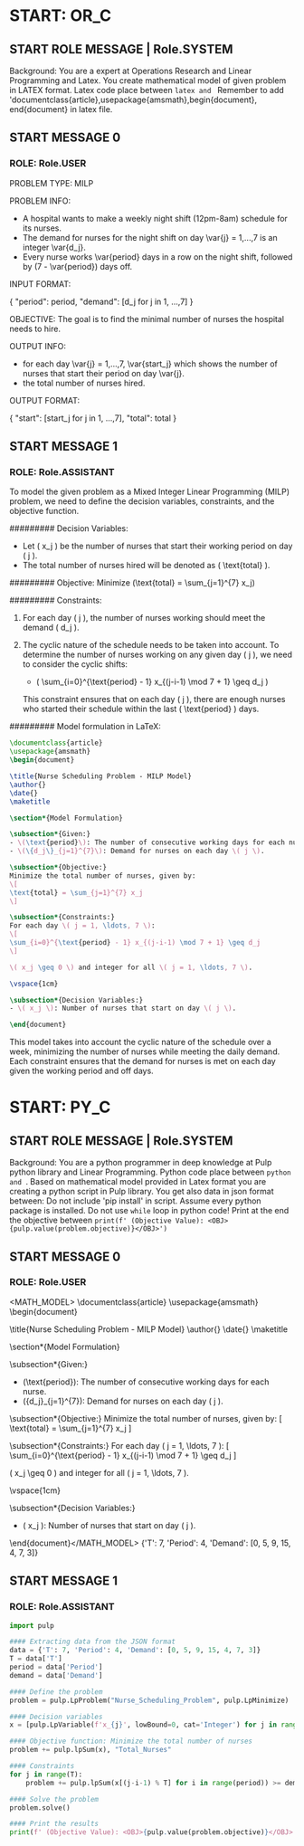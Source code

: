 # START: OR_C 
## START ROLE MESSAGE | Role.SYSTEM 
Background: You are a expert at Operations Research and Linear Programming and Latex. You create mathematical model of given problem in LATEX format. Latex code place between ```latex and ``` Remember to add 'documentclass{article},usepackage{amsmath},begin{document}, end{document} in latex file. 
## START MESSAGE 0 
### ROLE: Role.USER
<DESCRIPTION>
PROBLEM TYPE: MILP

PROBLEM INFO: 
- A hospital wants to make a weekly night shift (12pm-8am) schedule for its nurses. 
- The demand for nurses for the night shift on day \var{j} = 1,...,7 is an integer \var{d_j}. 
- Every nurse works \var{period} days in a row on the night shift, followed by (7 - \var{period}) days off.


INPUT FORMAT: 

{
    "period": period,
    "demand": [d_j for j in 1, ...,7]
}

OBJECTIVE: The goal is to find the minimal number of nurses the hospital needs to hire. 

OUTPUT INFO: 

- for each day \var{j} = 1,...,7, \var{start_j} which shows the number of nurses that start their period on day \var{j}.
- the total number of nurses hired.

OUTPUT FORMAT:

{
    "start": [start_j for j in 1, ...,7],
    "total": total
}


</DESCRIPTION>


## START MESSAGE 1 
### ROLE: Role.ASSISTANT
To model the given problem as a Mixed Integer Linear Programming (MILP) problem, we need to define the decision variables, constraints, and the objective function.

######### Decision Variables:
- Let \( x_j \) be the number of nurses that start their working period on day \( j \).
- The total number of nurses hired will be denoted as \( \text{total} \).

######### Objective:
Minimize \(\text{total} = \sum_{j=1}^{7} x_j\)

######### Constraints:
1. For each day \( j \), the number of nurses working should meet the demand \( d_j \).
2. The cyclic nature of the schedule needs to be taken into account. To determine the number of nurses working on any given day \( j \), we need to consider the cyclic shifts:
   - \( \sum_{i=0}^{\text{period} - 1} x_{(j-i-1) \mod 7 + 1} \geq d_j \)

   This constraint ensures that on each day \( j \), there are enough nurses who started their schedule within the last \( \text{period} \) days.

######### Model formulation in LaTeX:

```latex
\documentclass{article}
\usepackage{amsmath}
\begin{document}

\title{Nurse Scheduling Problem - MILP Model}
\author{}
\date{}
\maketitle

\section*{Model Formulation}

\subsection*{Given:}
- \(\text{period}\): The number of consecutive working days for each nurse.
- \(\{d_j\}_{j=1}^{7}\): Demand for nurses on each day \( j \).

\subsection*{Objective:}
Minimize the total number of nurses, given by:
\[
\text{total} = \sum_{j=1}^{7} x_j
\]

\subsection*{Constraints:}
For each day \( j = 1, \ldots, 7 \):
\[
\sum_{i=0}^{\text{period} - 1} x_{(j-i-1) \mod 7 + 1} \geq d_j
\]

\( x_j \geq 0 \) and integer for all \( j = 1, \ldots, 7 \).

\vspace{1cm}

\subsection*{Decision Variables:}
- \( x_j \): Number of nurses that start on day \( j \).

\end{document}
```

This model takes into account the cyclic nature of the schedule over a week, minimizing the number of nurses while meeting the daily demand. Each constraint ensures that the demand for nurses is met on each day given the working period and off days.

# START: PY_C 
## START ROLE MESSAGE | Role.SYSTEM 
Background: You are a python programmer in deep knowledge at Pulp python library and Linear Programming. Python code place between ```python and ```. Based on mathematical model provided in Latex format you are creating a python script in Pulp library. You get also data in json format between: <DATA></DATA> Do not include 'pip install' in script. Assume every python package is installed. Do not use `while` loop in python code! Print at the end the objective between <OBJ></OBJ> `print(f' (Objective Value): <OBJ>{pulp.value(problem.objective)}</OBJ>')` 
## START MESSAGE 0 
### ROLE: Role.USER
<MATH_MODEL>
\documentclass{article}
\usepackage{amsmath}
\begin{document}

\title{Nurse Scheduling Problem - MILP Model}
\author{}
\date{}
\maketitle

\section*{Model Formulation}

\subsection*{Given:}
- \(\text{period}\): The number of consecutive working days for each nurse.
- \(\{d_j\}_{j=1}^{7}\): Demand for nurses on each day \( j \).

\subsection*{Objective:}
Minimize the total number of nurses, given by:
\[
\text{total} = \sum_{j=1}^{7} x_j
\]

\subsection*{Constraints:}
For each day \( j = 1, \ldots, 7 \):
\[
\sum_{i=0}^{\text{period} - 1} x_{(j-i-1) \mod 7 + 1} \geq d_j
\]

\( x_j \geq 0 \) and integer for all \( j = 1, \ldots, 7 \).

\vspace{1cm}

\subsection*{Decision Variables:}
- \( x_j \): Number of nurses that start on day \( j \).

\end{document}</MATH_MODEL>
<DATA>
{'T': 7, 'Period': 4, 'Demand': [0, 5, 9, 15, 4, 7, 3]}</DATA>


## START MESSAGE 1 
### ROLE: Role.ASSISTANT
```python
import pulp

#### Extracting data from the JSON format
data = {'T': 7, 'Period': 4, 'Demand': [0, 5, 9, 15, 4, 7, 3]}
T = data['T']
period = data['Period']
demand = data['Demand']

#### Define the problem
problem = pulp.LpProblem("Nurse_Scheduling_Problem", pulp.LpMinimize)

#### Decision variables
x = [pulp.LpVariable(f'x_{j}', lowBound=0, cat='Integer') for j in range(T)]

#### Objective function: Minimize the total number of nurses
problem += pulp.lpSum(x), "Total_Nurses"

#### Constraints
for j in range(T):
    problem += pulp.lpSum(x[(j-i-1) % T] for i in range(period)) >= demand[j], f"Demand_Day_{j+1}"

#### Solve the problem
problem.solve()

#### Print the results
print(f' (Objective Value): <OBJ>{pulp.value(problem.objective)}</OBJ>')
```


